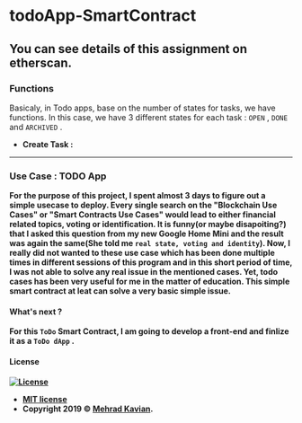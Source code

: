 # todoApp-SmartContract
You can see details of <a>this assignment</a> on etherscan.
---

### Functions
Basicaly, in Todo apps, base on the number of states for tasks, we have functions. In this case, we have 3 different states for each task : ```OPEN``` , ```DONE``` and ```ARCHIVED``` .

- <b>Create Task<b> : 


---
### Use Case : TODO App

For the purpose of this project, I spent almost 3 days to figure out a simple usecase to deploy. Every single search on the "Blockchain Use Cases" or "Smart Contracts Use Cases" would lead to either financial related topics, voting or identification. It is funny(or maybe disapoiting?) that I asked this question from my new Google Home Mini and the result was again the same(She told me ```real state, voting and identity```). Now, I really did not wanted to these use case which has been done multiple times in different sessions of this program and in this short period of time, I was not able to solve any real issue in the mentioned cases. Yet, todo cases has been very useful for me in the matter of education. This simple smart contract at leat can solve a very basic simple issue.

#### What's next ? 
For this ```ToDo``` Smart Contract, I am going to develop a front-end and finlize it as a ```ToDo dApp``` .

#### License

[![License](http://img.shields.io/:license-mit-blue.svg?style=flat-square)](http://badges.mit-license.org)

- **[MIT license](http://opensource.org/licenses/mit-license.php)**
- Copyright 2019 © <a href="https://github.com/mkdesign" target="_blank">Mehrad Kavian</a>.

